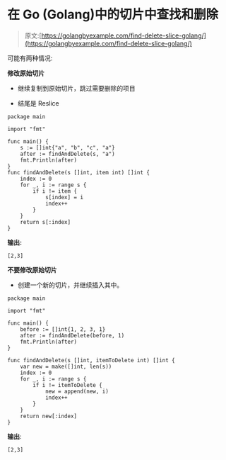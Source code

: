 # 在 Go (Golang)中的切片中查找和删除

> 原文:[https://golangbyexample.com/find-delete-slice-golang/](https://golangbyexample.com/find-delete-slice-golang/)

可能有两种情况:

**修改原始切片**

*   继续复制到原始切片，跳过需要删除的项目

*   结尾是 Reslice

```
package main

import "fmt"

func main() {
    s := []int{"a", "b", "c", "a"}
    after := findAndDelete(s, "a")
    fmt.Println(after)
}
func findAndDelete(s []int, item int) []int {
    index := 0
    for _, i := range s {
        if i != item {
            s[index] = i
            index++
        }
    }
    return s[:index]
}
```

**输出:**

```
[2,3]
```

**不要修改原始切片**

*   创建一个新的切片，并继续插入其中。

```
package main

import "fmt"

func main() {
    before := []int{1, 2, 3, 1}
    after := findAndDelete(before, 1)
    fmt.Println(after)
}

func findAndDelete(s []int, itemToDelete int) []int {
    var new = make([]int, len(s))
    index := 0
    for _, i := range s {
        if i != itemToDelete {
            new = append(new, i)
            index++
        }
    }
    return new[:index]
}
```

**输出**:

```
[2,3]
```